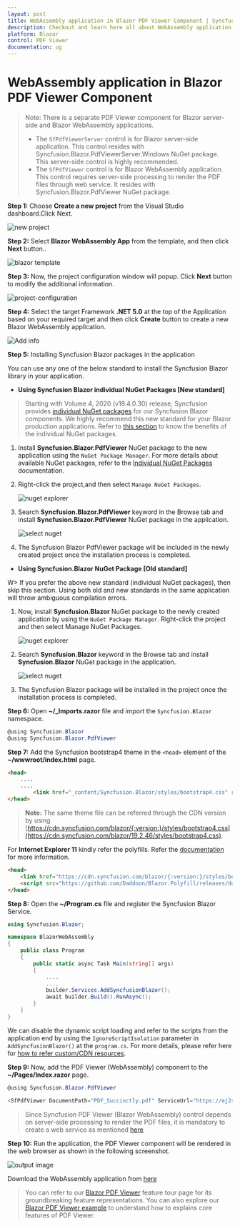 ```yaml
---
layout: post
title: WebAssembly application in Blazor PDF Viewer Component | Syncfusion
description: Checkout and learn here all about WebAssembly application in Syncfusion Blazor PDF Viewer component and more.
platform: Blazor
control: PDF Viewer
documentation: ug
---
```


# WebAssembly application in Blazor PDF Viewer Component

>Note: There is a separate PDF Viewer component for Blazor server-side and Blazor WebAssembly applications.
>* The `SfPdfViewerServer` control is for Blazor server-side application. This control resides with Syncfusion.Blazor.PdfViewerServer.Windows NuGet package. This server-side control is highly recommended.
>* The `SfPdfViewer` control is for Blazor WebAssembly application. This control requires server-side processing to render the PDF files through web service. It resides with Syncfusion.Blazor.PdfViewer NuGet package.

**Step 1:** Choose **Create a new project** from the Visual Studio dashboard.Click Next.

![new project](../images/new-project.png)

**Step 2:** Select **Blazor WebAssembly App** from the template, and then click **Next** button..

![blazor template](../images/blazor-template.png)

**Step 3:** Now, the project configuration window will popup. Click **Next** button to modify the additional information.

 ![project-configuration](../images/project-configurations.png)

 **Step 4:** Select the target Framework **.NET 5.0** at the top of the Application based on your required target and then click **Create** button to create a new Blazor WebAssembly application.

  ![Add info](../images/addition-information.png)

**Step 5:** Installing Syncfusion Blazor packages in the application

You can use any one of the below standard to install the Syncfusion Blazor library in your application.

* **Using Syncfusion Blazor individual NuGet Packages [New standard]**

> Starting with Volume 4, 2020 (v18.4.0.30) release, Syncfusion provides [individual NuGet packages](https://blazor.syncfusion.com/documentation/nuget-packages/) for our Syncfusion Blazor components. We highly recommend this new standard for your Blazor production applications. Refer to [this section](https://blazor.syncfusion.com/documentation/nuget-packages/#benefits-of-using-individual-nuget-packages) to know the benefits of the individual NuGet packages.

1. Install **Syncfusion.Blazor.PdfViewer** NuGet package to the new application using the `NuGet Package Manager`. For more details about available NuGet packages, refer to the [Individual NuGet Packages](https://blazor.syncfusion.com/documentation/nuget-packages/) documentation.

2. Right-click the project,and then select `Manage NuGet Packages`.

    ![nuget explorer](../images/nuget-explorer.png)

3. Search **Syncfusion.Blazor.PdfViewer** keyword in the Browse tab and install **Syncfusion.Blazor.PdfViewer** NuGet package in the application.

    ![select nuget](../images/individual-nuget.png)

4. The Syncfusion Blazor PdfViewer package will be included in the newly created project once the installation process is completed.

* **Using Syncfusion.Blazor NuGet Package [Old standard]**

W> If you prefer the above new standard (individual NuGet packages), then skip this section. Using both old and new standards in the same application will throw ambiguous compilation errors.

1. Now, install **Syncfusion.Blazor** NuGet package to the newly created application by using the `NuGet Package Manager`. Right-click the project and then select Manage NuGet Packages.

    ![nuget explorer](../images/nuget-explorer.png)

2. Search **Syncfusion.Blazor** keyword in the Browse tab and install **Syncfusion.Blazor** NuGet package in the application.

    ![select nuget](../images/select-nugets.png)

3. The Syncfusion Blazor package will be installed in the project once the installation process is completed.

**Step 6:** Open **~/_Imports.razor** file and import the `Syncfusion.Blazor` namespace.

```csharp
@using Syncfusion.Blazor
@using Syncfusion.Blazor.PdfViewer
```

**Step 7:** Add the Syncfusion bootstrap4 theme in the `<head>` element of the **~/wwwroot/index.html** page.

```html
<head>
    ....
    ....
        <link href="_content/Syncfusion.Blazor/styles/bootstrap4.css" rel="stylesheet" />
</head>
```

> **Note:** The same theme file can be referred through the CDN version by using [https://cdn.syncfusion.com/blazor/{:version:}/styles/bootstrap4.css](https://cdn.syncfusion.com/blazor/19.2.46/styles/bootstrap4.css).

For **Internet Explorer 11** kindly refer the polyfills. Refer the [documentation](https://ej2.syncfusion.com/blazor/documentation/common/how-to/render-blazor-server-app-in-ie/) for more information.

```html
<head>
    <link href="https://cdn.syncfusion.com/blazor/{:version:}/styles/bootstrap4.css" rel="stylesheet" />
    <script src="https://github.com/Daddoon/Blazor.Polyfill/releases/download/3.0.1/blazor.polyfill.min.js"></script>
</head>
```

**Step 8:** Open the **~/Program.cs** file and register the Syncfusion Blazor Service.

```csharp
using Syncfusion.Blazor;

namespace BlazorWebAssembly
{
    public class Program
    {
        public static async Task Main(string[] args)
        {
            ....
            ....
            builder.Services.AddSyncfusionBlazor();
            await builder.Build().RunAsync();
        }
    }
}
```

We can disable the dynamic script loading and refer to the scripts from the application end by using the `IgnoreScriptIsolation` parameter in `AddSyncfusionBlazor()` at the `program.cs`. For more details, please refer here for [how to refer custom/CDN resources](../common/custom-resource-generator/#how-to-use-custom-resources-in-the-blazor-application).

**Step 9:** Now, add the PDF Viewer (WebAssembly) component to the **~/Pages/Index.razor** page.

```csharp
@using Syncfusion.Blazor.PdfViewer

<SfPdfViewer DocumentPath="PDF_Succinctly.pdf" ServiceUrl="https://ej2services.syncfusion.com/production/web-services/api/pdfviewer" Height="500px" Width="1060px"></SfPdfViewer>
```

> Since Syncfusion PDF Viewer (Blazor WebAssembly) control depends on server-side processing to render the PDF files, it is mandatory to create a web service as mentioned [here](https://www.syncfusion.com/kb/10346/how-to-create-pdf-viewer-web-service-application-in-asp-net-core)

**Step 10:** Run the application, the PDF Viewer component will be rendered in the web browser as shown in the following screenshot.

![output image](../images/browser-output.png)

Download the WebAssembly application from [here](https://www.syncfusion.com/downloads/support/directtrac/general/ze/BlazorWebAssembly-2083554717.zip)

> You can refer to our [Blazor PDF Viewer](https://www.syncfusion.com/blazor-components/blazor-pdf-viewer) feature tour page for its groundbreaking feature representations. You can also explore our [Blazor PDF Viewer example](https://blazor.syncfusion.com/demos/pdf-viewer/default-functionalities?theme=bootstrap4) to understand how to explains core features of PDF Viewer.